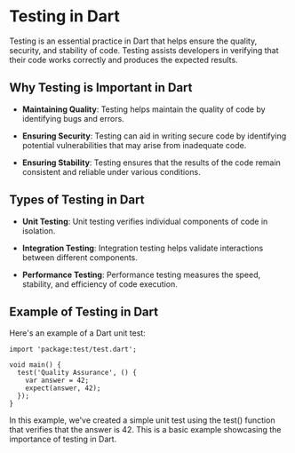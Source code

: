 # Testing in Dart

Testing is an essential practice in Dart that helps ensure the quality, security, and stability of code. Testing assists developers in verifying that their code works correctly and produces the expected results.

## Why Testing is Important in Dart

- **Maintaining Quality**: Testing helps maintain the quality of code by identifying bugs and errors.

- **Ensuring Security**: Testing can aid in writing secure code by identifying potential vulnerabilities that may arise from inadequate code.

- **Ensuring Stability**: Testing ensures that the results of the code remain consistent and reliable under various conditions.

## Types of Testing in Dart

- **Unit Testing**: Unit testing verifies individual components of code in isolation.

- **Integration Testing**: Integration testing helps validate interactions between different components.

- **Performance Testing**: Performance testing measures the speed, stability, and efficiency of code execution.

## Example of Testing in Dart

Here's an example of a Dart unit test:

```
import 'package:test/test.dart';

void main() {
  test('Quality Assurance', () {
    var answer = 42;
    expect(answer, 42);
  });
}
```
In this example, we've created a simple unit test using the test() function that verifies that the answer is 42. This is a basic example showcasing the importance of testing in Dart.